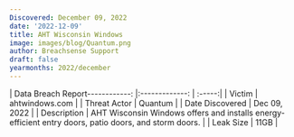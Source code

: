 ```yaml
---
Discovered: December 09, 2022
date: '2022-12-09'
title: AHT Wisconsin Windows
image: images/blog/Quantum.png
author: Breachsense Support
draft: false
yearmonths: 2022/december
---
```


| Data Breach Report------------:     |:-------------:    | :-----:|
| Victim      | ahtwindows.com      | 
| Threat Actor      | Quantum      | 
| Date Discovered      | Dec 09, 2022      | 
| Description      | AHT Wisconsin Windows offers and installs energy-efficient entry doors, patio doors, and storm doors.      | 
| Leak Size      | 11GB      | 

